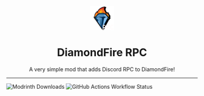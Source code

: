 <p align="center">
<img width="64" src="./.github/icon.png" alt="The DiamondFire logo with the words RPC in a white font"/>
</p>
<h1 align="center"> DiamondFire RPC </h1>
<p align="center">A very simple mod that adds Discord RPC to DiamondFire!</p>

---
![Modrinth Downloads](https://img.shields.io/modrinth/dt/QmAnYs7W)
![GitHub Actions Workflow Status](https://img.shields.io/github/actions/workflow/status/neptunethefox/DiamondFireRPC/build.yml)
